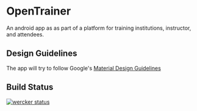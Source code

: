 # OpenTrainer
An android app as as part of a platform for training institutions, instructor, and attendees.

## Design Guidelines
The app will try to follow Google's [Material Design Guidelines](http://www.google.com/design/spec/material-design/introduction.html)

## Build Status
[![wercker status](https://app.wercker.com/status/476c089c1aa31a3e1f69b56ecd8be560/m "wercker status")](https://app.wercker.com/project/bykey/476c089c1aa31a3e1f69b56ecd8be560)